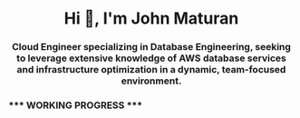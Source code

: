 <h1 align="center">Hi 👋, I'm John Maturan</h1>
<h3 align="center">Cloud Engineer specializing in Database Engineering, seeking to leverage extensive knowledge of AWS database services and infrastructure optimization in a dynamic, team-focused environment.</h3>

<h3 align="left">*** WORKING PROGRESS ***</h3>
